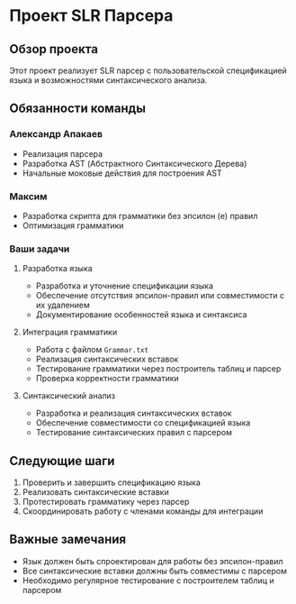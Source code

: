# Проект SLR Парсера

## Обзор проекта
Этот проект реализует SLR парсер с пользовательской спецификацией языка и возможностями синтаксического анализа.

## Обязанности команды

### Александр Апакаев
- Реализация парсера
- Разработка AST (Абстрактного Синтаксического Дерева)
- Начальные моковые действия для построения AST

### Максим
- Разработка скрипта для грамматики без эпсилон (e) правил
- Оптимизация грамматики

### Ваши задачи
1. Разработка языка
   - Разработка и уточнение спецификации языка
   - Обеспечение отсутствия эпсилон-правил или совместимости с их удалением
   - Документирование особенностей языка и синтаксиса

2. Интеграция грамматики
   - Работа с файлом `Grammar.txt`
   - Реализация синтаксических вставок
   - Тестирование грамматики через построитель таблиц и парсер
   - Проверка корректности грамматики

3. Синтаксический анализ
   - Разработка и реализация синтаксических вставок
   - Обеспечение совместимости со спецификацией языка
   - Тестирование синтаксических правил с парсером

## Следующие шаги
1. Проверить и завершить спецификацию языка
2. Реализовать синтаксические вставки
3. Протестировать грамматику через парсер
4. Скоординировать работу с членами команды для интеграции

## Важные замечания
- Язык должен быть спроектирован для работы без эпсилон-правил
- Все синтаксические вставки должны быть совместимы с парсером
- Необходимо регулярное тестирование с построителем таблиц и парсером 